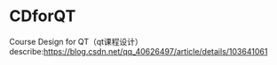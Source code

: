 # CDforQT
Course Design for QT（qt课程设计）   
describe:https://blog.csdn.net/qq_40626497/article/details/103641061

